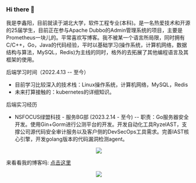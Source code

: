 ### Hi there 👋
我是李鑫阳，目前就读于湖北大学，软件工程专业(本科)。是一名热爱技术和开源的25届学生，目前正在参与Apache Dubbo的Admin管理系统的项目，主要是Prometheus一块儿的。平常喜欢写博客。我不被某一个语言所局限，同时拥有C/C++，Go，Java的代码经验，平时以基础学习(操作系统，计算机网络，数据结构与算法，MySQL，Redis)为主线的同时，格外的去拓展了其他编程语言及其框架的使用。

后端学习时间（2022.4.13 -- 至今）

- 目前学习比较深入的技术栈：Linux操作系统，计算机网络，MySQL，Redis
- 未来打算接触的：kubernetes的详细知识。

后端实习经历

- NSFOCUS绿盟科技 - 服务BG部 (2023.2.14 - 至今)
-- 职责：Go服务器安全开发。使用Gin+Gorm进行公测平台的开发。开发自动化工具RyzelAST，支撑公司源代码安全审计服务以及客户侧的DevSecOps工具需求。完善IAST核心引擎，开发golang版本的代码漏洞检测agent。
 
 <div align="center"> <img src="https://stats.justsong.cn/api/csdn?id=qq_61039408"> </div>


来看看我的博客吗: <a href="https://blog.csdn.net/qq_61039408" title="点击这里">点击这里</a>


<div align="center"> <img src="https://github-readme-stats.vercel.app/api?username=sjmshsh"> </div>


<!--
**sjmshsh/sjmshsh** is a ✨ _special_ ✨ repository because its `README.md` (this file) appears on your GitHub profile.

Here are some ideas to get you started:

- 🔭 I’m currently working on ...
- 🌱 I’m currently learning ...
- 👯 I’m looking to collaborate on ...
- 🤔 I’m looking for help with ...
- 💬 Ask me about ...
- 📫 How to reach me: ...
- 😄 Pronouns: ...
- ⚡ Fun fact: ...
-->
